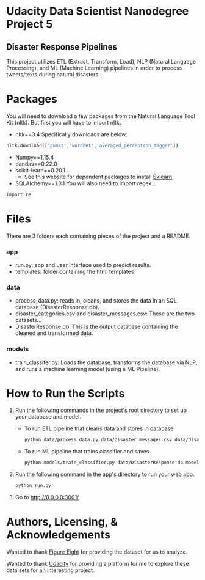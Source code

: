 
# Udacity Data Scientist Nanodegree Project 5

## Disaster Response Pipelines

This project utilizes ETL (Extract, Transform, Load), NLP (Natural Language Processing), and ML (Machine Learning) pipelines in order to process tweets/texts during natural disasters.

# Packages

You will need to download a few packages from the Natural Language Tool Kit (nltk). But first you will have to import nltk.
* nltk==3.4
Specifically downloads are below:

```bash
nltk.download(['punkt','wordnet','averaged_perceptron_tagger'])
```
* Numpy==1.15.4
* pandas==0.22.0
* scikit-learn==0.20.1
    * See this website for dependent packages to install [Sklearn](https://github.com/scikit-learn/scikit-learn/blob/master/README.rst#user-installation)
* SQLAlchemy==1.3.1
You will also need to import regex...
```bash
import re
```

# Files

There are 3 folders each containing pieces of the project and a README.

### app

- run.py: app and user interface used to predict results.
- templates: folder containing the html templates

### data

- process_data.py: reads in, cleans, and stores the data in an SQL database (DisasterResponse.db).
- disaster_categories.csv and disaster_messages.csv: These are the two datasets...
- DisasterResponse.db: This is the output database containing the cleaned and transformed data.

### models

- train_classifer.py: Loads the database, transforms the database via NLP, and runs a machine learning model (using a ML Pipeline).

# How to Run the Scripts

1. Run the following commands in the project's root directory to set up your database and model.

    - To run ETL pipeline that cleans data and stores in database
        ```bash
        python data/process_data.py data/disaster_messages.csv data/disaster_categories.csv data/DisasterResponse.db
        ```
    - To run ML pipeline that trains classifier and saves
        ```bash
        python models/train_classifier.py data/DisasterResponse.db models/classifier.pkl
        ```

2. Run the following command in the app's directory to run your web app.
    ```bash
    python run.py
    ```

3. Go to http://0.0.0.0:3001/

# Authors, Licensing, & Acknowledgements

Wanted to thank [Figure Eight](https://visit.figure-eight.com/better-machine-learning-models.html?source=Paid&medium=GoogleAd&campaign=Branded&content=Demo&term=figure8&matchtype=e&gclid=CjwKCAjwsIbpBRBNEiwAZF8-zx8Jn49P6at_Gl4j9-4wgtRtHnYfJ_uLJQfP6YxjhsYXOqn3U9J2kBoCjI0QAvD_BwE) for providing the dataset for us to analyze.

Wanted to thank [Udacity](https://www.udacity.com/) for providing a platform for me to explore these data sets for an interesting project.
